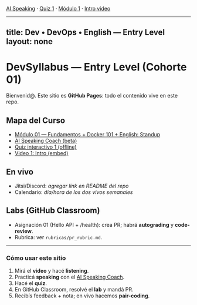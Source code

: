 [AI Speaking](./ai-speaking.html) · [Quiz 1](./h5p/quiz1/) · [Módulo 1](./modulos/01-fundamentos.md) · [Intro video](./videos/intro.md)

---
title: Dev • DevOps • English — Entry Level
layout: none
---

# DevSyllabus — Entry Level (Cohorte 01)

Bienvenid@. Este sitio es **GitHub Pages**: todo el contenido vive en este repo.

## Mapa del Curso
- [Módulo 01 — Fundamentos + Docker 101 + English: Standup](./modulos/01-fundamentos.md)
- [AI Speaking Coach (beta)](./ai-speaking.html)
- [Quiz interactivo 1 (offline)](./h5p/quiz1/index.html)
- [Video 1: Intro (embed)](./videos/intro.md)

## En vivo
- Jitsi/Discord: _agregar link en README del repo_
- Calendario: _día/hora de los dos vivos semanales_

## Labs (GitHub Classroom)
- Asignación 01 (Hello API + /health): crea PR; habrá **autograding** y **code-review**.
- Rubrica: ver `rubricas/pr_rubric.md`.

---

### Cómo usar este sitio
1. Mirá el **video** y hacé **listening**.  
2. Practicá **speaking** con el [AI Speaking Coach](./ai-speaking.html).  
3. Hacé el **quiz**.  
4. En GitHub Classroom, resolvé el **lab** y mandá PR.  
5. Recibís feedback + nota; en vivo hacemos **pair-coding**.
